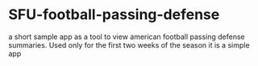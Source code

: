 # SFU-football-passing-defense
a short sample app as a tool to view american football passing defense summaries. Used only for the first two weeks of the season it is a simple app

